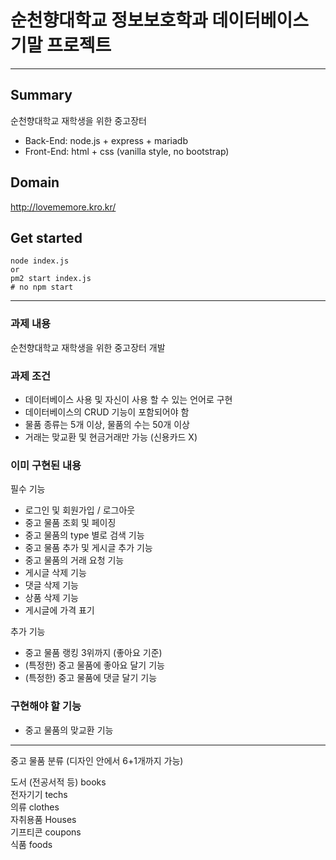 # 순천향대학교 정보보호학과 데이터베이스 기말 프로젝트

---

## Summary 
순천향대학교 재학생을 위한 중고장터   
- Back-End: node.js + express + mariadb
- Front-End: html + css (vanilla style, no bootstrap)

## Domain
http://lovememore.kro.kr/

## Get started
```
node index.js
or
pm2 start index.js
# no npm start
```

---
### 과제 내용
순천향대학교 재학생을 위한 중고장터 개발

### 과제 조건
- 데이터베이스 사용 및 자신이 사용 할 수 있는 언어로 구현   
- 데이터베이스의 CRUD 기능이 포함되어야 함    
- 물품 종류는 5개 이상, 물품의 수는 50개 이상   
- 거래는 맞교환 및 현금거래만 가능 (신용카드 X)   

### 이미 구현된 내용
필수 기능
- 로그인 및 회원가입 / 로그아웃
- 중고 물품 조회 및 페이징
- 중고 물품의 type 별로 검색 기능
- 중고 물품 추가 및 게시글 추가 기능
- 중고 물품의 거래 요청 기능
- 게시글 삭제 기능
- 댓글 삭제 기능
- 상품 삭제 기능
- 게시글에 가격 표기

추가 기능
- 중고 물품 랭킹 3위까지 (좋아요 기준)
- (특정한) 중고 물품에 좋아요 달기 기능
- (특정한) 중고 물품에 댓글 달기 기능

### 구현해야 할 기능
- 중고 물품의 맞교환 기능

---

중고 물품 분류 (디자인 안에서 6+1개까지 가능)

도서 (전공서적 등) books    
전자기기 techs    
의류 clothes    
자취용품 Houses    
기프티콘 coupons   
식품 foods   